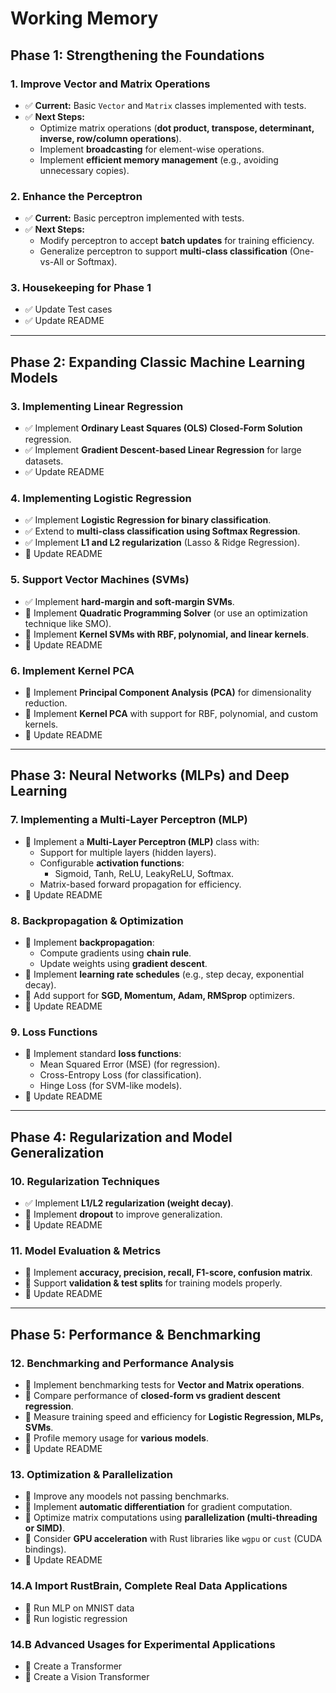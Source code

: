 # Working Memory

## **Phase 1: Strengthening the Foundations**  
### **1. Improve Vector and Matrix Operations**  
- ✅ **Current:** Basic `Vector` and `Matrix` classes implemented with tests.  
- ✅ **Next Steps:**  
  - Optimize matrix operations (**dot product, transpose, determinant, inverse, row/column operations**).  
  - Implement **broadcasting** for element-wise operations.  
  - Implement **efficient memory management** (e.g., avoiding unnecessary copies).  

### **2. Enhance the Perceptron**  
- ✅ **Current:** Basic perceptron implemented with tests.  
- ✅ **Next Steps:**  
  - Modify perceptron to accept **batch updates** for training efficiency.  
  - Generalize perceptron to support **multi-class classification** (One-vs-All or Softmax).  

### **3. Housekeeping for Phase 1**  
- ✅ Update Test cases  
- ✅ Update README  

---

## **Phase 2: Expanding Classic Machine Learning Models**  
### **3. Implementing Linear Regression**  
- ✅ Implement **Ordinary Least Squares (OLS) Closed-Form Solution** regression.  
- ✅ Implement **Gradient Descent-based Linear Regression** for large datasets.  
- ✅ Update README  

### **4. Implementing Logistic Regression**  
- ✅ Implement **Logistic Regression for binary classification**.  
- ✅ Extend to **multi-class classification using Softmax Regression**.  
- ✅ Implement **L1 and L2 regularization** (Lasso & Ridge Regression).  
- 🔲 Update README  


### **5. Support Vector Machines (SVMs)**
- ✅ Implement **hard-margin and soft-margin SVMs**.  
- 🔲 Implement **Quadratic Programming Solver** (or use an optimization technique like SMO).  
- 🔲 Implement **Kernel SVMs with RBF, polynomial, and linear kernels**.  
- 🔲 Update README

### **6. Implement Kernel PCA**  
- 🔲 Implement **Principal Component Analysis (PCA)** for dimensionality reduction.  
- 🔲 Implement **Kernel PCA** with support for RBF, polynomial, and custom kernels.  
- 🔲 Update README  

---

## **Phase 3: Neural Networks (MLPs) and Deep Learning**  
### **7. Implementing a Multi-Layer Perceptron (MLP)**  
- 🔲 Implement a **Multi-Layer Perceptron (MLP)** class with:  
  - Support for multiple layers (hidden layers).  
  - Configurable **activation functions**:  
    - Sigmoid, Tanh, ReLU, LeakyReLU, Softmax.  
  - Matrix-based forward propagation for efficiency.  
- 🔲 Update README  

### **8. Backpropagation & Optimization**  
- 🔲 Implement **backpropagation**:  
  - Compute gradients using **chain rule**.  
  - Update weights using **gradient descent**.  
- 🔲 Implement **learning rate schedules** (e.g., step decay, exponential decay).  
- 🔲 Add support for **SGD, Momentum, Adam, RMSprop** optimizers.  
- 🔲 Update README  

### **9. Loss Functions**  
- 🔲 Implement standard **loss functions**:  
  - Mean Squared Error (MSE) (for regression).  
  - Cross-Entropy Loss (for classification).  
  - Hinge Loss (for SVM-like models).  
- 🔲 Update README  

---

## **Phase 4: Regularization and Model Generalization**  
### **10. Regularization Techniques**  
- ✅ Implement **L1/L2 regularization (weight decay)**.  
- 🔲 Implement **dropout** to improve generalization.  
- 🔲 Update README  

### **11. Model Evaluation & Metrics**  
- 🔲 Implement **accuracy, precision, recall, F1-score, confusion matrix**.  
- 🔲 Support **validation & test splits** for training models properly.  
- 🔲 Update README  

---

## **Phase 5: Performance & Benchmarking**  
### **12. Benchmarking and Performance Analysis**  
- 🔲 Implement benchmarking tests for **Vector and Matrix operations**.  
- 🔲 Compare performance of **closed-form vs gradient descent regression**.  
- 🔲 Measure training speed and efficiency for **Logistic Regression, MLPs, SVMs**.  
- 🔲 Profile memory usage for **various models**.  
- 🔲 Update README  

### **13. Optimization & Parallelization**  
- 🔲 Improve any moodels not passing benchmarks. 
- 🔲 Implement **automatic differentiation** for gradient computation.  
- 🔲 Optimize matrix computations using **parallelization (multi-threading or SIMD)**.  
- 🔲 Consider **GPU acceleration** with Rust libraries like `wgpu` or `cust` (CUDA bindings).  
- 🔲 Update README  


### **14.A Import RustBrain, Complete Real Data Applications**  
- 🔲 Run MLP on MNIST data 
- 🔲 Run logistic regression 

### **14.B Advanced Usages for Experimental Applications**  
- 🔲 Create a Transformer 
- 🔲 Create a Vision Transformer